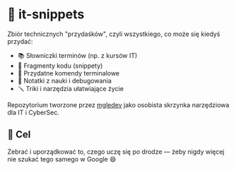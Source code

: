 # 🧠 it-snippets

Zbiór technicznych "przydaśków", czyli wszystkiego, co może się kiedyś przydać:
- 📚 Słowniczki terminów (np. z kursów IT)
- 🧰 Fragmenty kodu (snippety)
- 🔧 Przydatne komendy terminalowe
- 📒 Notatki z nauki i debugowania
- 🪛 Triki i narzędzia ułatwiające życie

Repozytorium tworzone przez [mgledev](https://github.com/mgledev) jako osobista skrzynka narzędziowa dla IT i CyberSec.

## 📌 Cel

Zebrać i uporządkować to, czego uczę się po drodze — żeby nigdy więcej nie szukać tego samego w Google 😄

